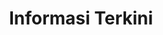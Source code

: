 ---
title: "Informasi Terkini"
draft: false
# page title background image
bg_image: "images/backgrounds/page-title.jpg"
# meta description
description : ""
---